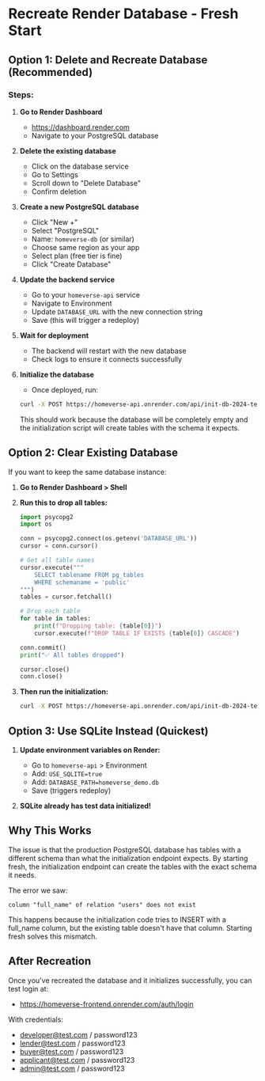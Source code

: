 # Recreate Render Database - Fresh Start

## Option 1: Delete and Recreate Database (Recommended)

### Steps:

1. **Go to Render Dashboard**
   - https://dashboard.render.com
   - Navigate to your PostgreSQL database

2. **Delete the existing database**
   - Click on the database service
   - Go to Settings
   - Scroll down to "Delete Database"
   - Confirm deletion

3. **Create a new PostgreSQL database**
   - Click "New +"
   - Select "PostgreSQL"
   - Name: `homeverse-db` (or similar)
   - Choose same region as your app
   - Select plan (free tier is fine)
   - Click "Create Database"

4. **Update the backend service**
   - Go to your `homeverse-api` service
   - Navigate to Environment
   - Update `DATABASE_URL` with the new connection string
   - Save (this will trigger a redeploy)

5. **Wait for deployment**
   - The backend will restart with the new database
   - Check logs to ensure it connects successfully

6. **Initialize the database**
   - Once deployed, run:
   ```bash
   curl -X POST https://homeverse-api.onrender.com/api/init-db-2024-temp?secret=homeverse-init-2024
   ```
   
   This should work because the database will be completely empty and the initialization script will create tables with the schema it expects.

## Option 2: Clear Existing Database

If you want to keep the same database instance:

1. **Go to Render Dashboard > Shell**
   
2. **Run this to drop all tables:**
   ```python
   import psycopg2
   import os
   
   conn = psycopg2.connect(os.getenv('DATABASE_URL'))
   cursor = conn.cursor()
   
   # Get all table names
   cursor.execute("""
       SELECT tablename FROM pg_tables 
       WHERE schemaname = 'public'
   """)
   tables = cursor.fetchall()
   
   # Drop each table
   for table in tables:
       print(f"Dropping table: {table[0]}")
       cursor.execute(f"DROP TABLE IF EXISTS {table[0]} CASCADE")
   
   conn.commit()
   print("✅ All tables dropped")
   
   cursor.close()
   conn.close()
   ```

3. **Then run the initialization:**
   ```bash
   curl -X POST https://homeverse-api.onrender.com/api/init-db-2024-temp?secret=homeverse-init-2024
   ```

## Option 3: Use SQLite Instead (Quickest)

1. **Update environment variables on Render:**
   - Go to `homeverse-api` > Environment
   - Add: `USE_SQLITE=true`
   - Add: `DATABASE_PATH=homeverse_demo.db`
   - Save (triggers redeploy)

2. **SQLite already has test data initialized!**

## Why This Works

The issue is that the production PostgreSQL database has tables with a different schema than what the initialization endpoint expects. By starting fresh, the initialization endpoint can create the tables with the exact schema it needs.

The error we saw:
```
column "full_name" of relation "users" does not exist
```

This happens because the initialization code tries to INSERT with a full_name column, but the existing table doesn't have that column. Starting fresh solves this mismatch.

## After Recreation

Once you've recreated the database and it initializes successfully, you can test login at:
- https://homeverse-frontend.onrender.com/auth/login

With credentials:
- developer@test.com / password123
- lender@test.com / password123
- buyer@test.com / password123
- applicant@test.com / password123
- admin@test.com / password123